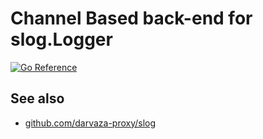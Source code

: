 # Channel Based back-end for slog.Logger

[![Go Reference](https://pkg.go.dev/badge/github.com/darvaza-proxy/slog/handlers/cblog.svg)](https://pkg.go.dev/github.com/darvaza-proxy/slog/handlers/cblog)

## See also

* [github.com/darvaza-proxy/slog](https://pkg.go.dev/github.com/darvaza-proxy/slog)
